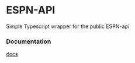 # ESPN-API

Simple Typescript wrapper for the public ESPN-api

### Documentation

[docs](https://mikelaferriere.github.io/espn-api)
